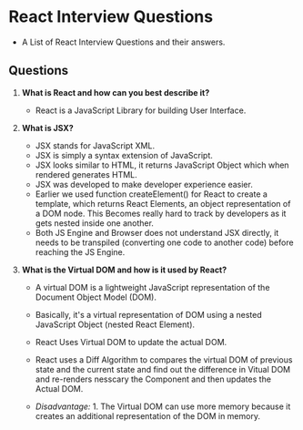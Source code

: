 # React Interview Questions 
- A List of React Interview Questions and their answers. 

## Questions

1. **What is React and how can you best describe it?**
   - React is a JavaScript Library for building User Interface.
        
2. **What is JSX?**
   - JSX stands for JavaScript XML.
   - JSX is simply a syntax extension of JavaScript.
   - JSX looks similar to HTML, it returns JavaScript Object which when rendered generates HTML.
   - JSX was developed to make developer experience easier.
   - Earlier we used function createElement() for React to create a template, which returns React Elements, an object representation of a DOM node. This Becomes really hard to track by developers as it gets nested inside one another.
   - Both JS Engine and Browser does not  understand JSX directly, it needs to be transpiled (converting one code to another code) before reaching the JS Engine.
        
3. **What is the Virtual DOM and how is it used by React?**
   - A virtual DOM is a lightweight JavaScript representation of the Document Object Model (DOM).
   - Basically, it's a virtual representation of DOM using a nested JavaScript Object (nested React Element).
   - React Uses Virtual DOM to update the actual DOM.
   - React uses a Diff Algorithm to compares the virtual DOM of previous state and the current state and find out the difference in Vitual DOM and re-renders nesscary the Component and then updates the Actual DOM.
        
   - *Disadvantage:* 
            1. The Virtual DOM can use more memory because it creates an additional representation of the DOM in memory.
